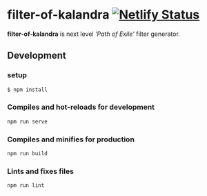 # filter-of-kalandra [![Netlify Status](https://api.netlify.com/api/v1/badges/42474e52-f9b2-407d-a357-cbdb32b10c42/deploy-status)](https://app.netlify.com/sites/filter-of-kalandra/deploys)

**filter-of-kalandra** is next level *'Path of Exile'* filter generator.

## Development

### setup

```sh
$ npm install
```

### Compiles and hot-reloads for development

```sh
npm run serve
```

### Compiles and minifies for production

```sh
npm run build
```

### Lints and fixes files

```sh
npm run lint
```
